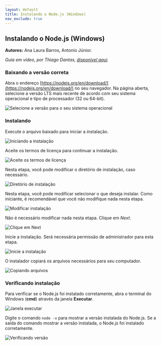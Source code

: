 ```yaml
---
layout: default
title: Instalando o Node.js (Windows)
nav_exclude: true
---
```

## Instalando o Node.js (Windows)

**Autores:** Ana Laura Barros, Antonio Júnior.

*Guia em vídeo, por Thiago Dantas, [disponível aqui](/content/1-daw-2-node-installing-video.html).*

### Baixando a versão correta

Abra o endereço [https://nodejs.org/en/download/](https://nodejs.org/en/download/) no seu navegador. Na página aberta, selecione a versão LTS mais recente de acordo com seu sistema operacional e tipo de processador (32 ou 64-bit).

![Selecione a versão para o seu sistema operacional](/content/images/1-install-1.jpeg "Selecione a versão para o seu sistema operacional")

### Instalando

Execute o arquivo baixado para iniciar a instalação.

![Iniciando a instalação](/content/images/1-install-2.jpeg "Iniciando a instalação")

Aceite os termos de licença para continuar a instalação.

![Aceite os termos de licença](/content/images/1-install-3.jpeg "Aceite os termos de licença")

Nesta etapa, você pode modificar o diretório de instalação, caso necessário.

![Diretório de instalação](/content/images/1-install-4.jpeg "Diretório de instalação")

Nesta etapa, você pode modificar selecionar o que deseja instalar. Como iniciante, é recomendável que você não modifique nada nesta etapa.

![Modificar instalação](/content/images/1-install-5.jpeg "Modificar instalação")

Não é necessário modificar nada nesta etapa. Clique em *Next*.

![Clique em Next](/content/images/1-install-6.jpeg "Clique em Next")

Inicie a instalação. Será necessária permissão de administrador para esta etapa.

![Inicie a instalação](/content/images/1-install-7.jpeg "Inicie a instalação")

O instalador copiará os arquivos necessários para seu computador.

![Copiando arquivos](/content/images/1-install-8.jpeg "Copiando arquivos")

### Verificando instalação

Para verificar se o Node.js foi instalado corretamente, abra o terminal do Windows (**cmd**) através da janela **Executar**.

![Janela executar](/content/images/1-install-9.jpeg "Janela executar")

Digite o comando `node -v` para mostrar a versão instalada do Node.js. Se a saída do comando mostrar a versão instalada, o Node.js foi instalado corretamente.

![Verificando versão](/content/images/1-install-9.jpeg "Verificando versão")